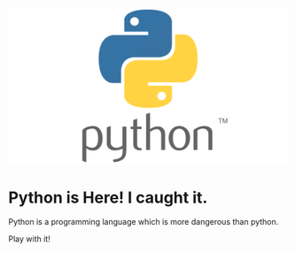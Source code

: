 <a herf="https://www.python.org/"><img src="./docs/python_logo.png"></img></a>
# Python is Here! I caught it.

Python is a programming language which is more dangerous than python.

Play with it!
